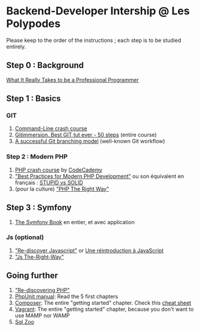 # Backend-Developer Intership @ Les Polypodes

Please keep to the order of the instructions ; each step is to be studied entirely. 

## Step 0 : Background

[What It Really Takes to be a Professional Programmer](http://lifehacker.com/what-it-really-takes-to-be-a-professional-programmer-1674327537)

## Step 1 : Basics

### GIT

1. [Command-Line crash course](http://cli.learncodethehardway.org/book/)
3. [Gitimmersion. Best GIT tut ever - 50 steps](http://gitimmersion.com) (entire course)
4. [A successful Git branching model](http://nvie.com/posts/a-successful-git-branching-model) (well-known Git workflow)

### Step 2 : Modern PHP

1. [PHP crash course](http://www.codecademy.com/fr/tracks/php) by [CodeCademy](http://www.codecademy.com)
2. ["Best Practices for Modern PHP Development"](https://www.airpair.com/php/posts/best-practices-for-modern-php-development) ou son équivalent en français : [STUPID vs SOLID](http://afsy.fr/avent/2013/02-principes-stupid-solid-poo)
3. (pour la culture) ["PHP The Right Way"](http://www.phptherightway.com)

## Step 3 : Symfony

1. [The Symfony Book](http://symfony.com/doc/current/book/index.html) en entier, et avec application

### Js (optional)

1. ["Re-discover Javascript"](http://gitbookio.gitbooks.io/javascript/) or [Une réintroduction à JavaScript](https://developer.mozilla.org/fr/docs/Web/JavaScript/Une_r%C3%A9introduction_%C3%A0_JavaScript#Introduction-)
2. ["Js The-Right-Way"](http://jstherightway.org/)

## Going further

1. ["Re-discovering PHP"](http://edu.williamdurand.fr/php-slides/index.html)
3. [PhpUnit manual](https://phpunit.de/manual/current/en/phpunit-book.html): Read the 5 first chapters
4. [Composer](http://getcomposer.org): The entire "getting started" chapter. Check this [cheat sheet](http://composer.json.jolicode.com/)
5. [Vagrant](http://vagrantup.com): The entire "getting started" chapter, because you don't want to use MAMP nor WAMP
6. [Sql Zoo](http://sqlzoo.net/wiki/Main_Page)



